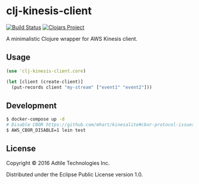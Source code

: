 # clj-kinesis-client

[![Build Status](https://travis-ci.org/adtile/clj-kinesis-client.svg?branch=master)](https://travis-ci.org/adtile/clj-kinesis-client)
[![Clojars Project](https://img.shields.io/clojars/v/clj-kinesis-client.svg)](https://clojars.org/clj-kinesis-client)

A minimalistic Clojure wrapper for AWS Kinesis client.

## Usage

```clojure
(use 'clj-kinesis-client.core)

(let [client (create-client)]
  (put-records client "my-stream" ["event1" "event2"]))
```

## Development

```sh
$ docker-compose up -d
# Disable CBOR https://github.com/mhart/kinesalite#cbor-protocol-issues-with-the-java-sdk
$ AWS_CBOR_DISABLE=1 lein test
```

## License

Copyright © 2016 Adtile Technologies Inc.

Distributed under the Eclipse Public License version 1.0.
